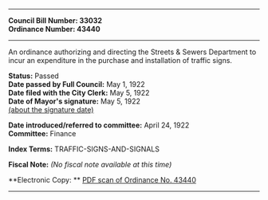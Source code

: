 * * * * *  
  
**Council Bill Number: [](#h0)[](#h2)33032**   
**Ordinance Number: 43440**  
  
* * * * *  
  
An ordinance authorizing and directing the Streets & Sewers Department to incur an expenditure in the purchase and installation of traffic signs.  
  
**Status:** Passed   
**Date passed by Full Council:** May 1, 1922   
**Date filed with the City Clerk:** May 5, 1922   
**Date of Mayor's signature:** May 5, 1922   
[(about the signature date)](/~public/approvaldate.htm)   
  
  
**Date introduced/referred to committee:** April 24, 1922   
**Committee:** Finance   
  
**Index Terms:** TRAFFIC-SIGNS-AND-SIGNALS  
  
**Fiscal Note:** *(No fiscal note available at this time)*  
  
**Electronic Copy: ** [PDF scan of Ordinance No. 43440](/~archives/Ordinances/Ord_43440.pdf)  
  
* * * * *  
